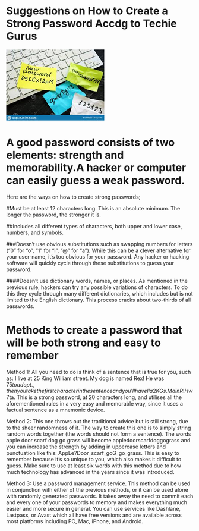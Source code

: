 # Suggestions on How to Create a Strong Password Accdg to Techie Gurus


![HookUpGlobal logo](/assets/img/images.jpg)

# A good password consists of two elements: strength and memorability.A hacker or computer can easily guess a weak password. 
      
Here are the ways on how to create strong passwords;

 #Must be at least 12 characters long. This is an absolute minimum. The longer the password, the stronger it is.

 ##Includes all different types of characters, both upper and lower case, numbers, and symbols.

 ###Doesn’t use obvious substitutions such as swapping numbers for letters (“0” for “o”, “1” for “l”, “@” for “a”). While this can be a clever alternative for your user-name, it’s too obvious for your password. Any hacker or hacking software will quickly cycle through these substitutions to guess your password.

 ####Doesn’t use dictionary words, names, or places. As mentioned in the previous rule, hackers can try any possible variations of characters. To do this they cycle through many different dictionaries, which includes but is not limited to the English dictionary. This process cracks about two-thirds of all passwords.

 # Methods to create a password that will be both strong and easy to remember
 
 Method 1:
All you need to do is think of a sentence that is true for you, such as: I live at 25 King William street. My dog is named Rex! He was $75 to adopt., then you take the first character in the sentence and you’ll have Ila2KGs.MdinR!Hw$7ta. This is a strong password, at 20 characters long, and utilises all the aforementioned rules in a very easy and memorable way, since it uses a factual sentence as a mnemonic device.

Method 2:
This one throws out the traditional advice but is still strong, due to the sheer randomness of it. The way to create this one is to simply string random words together (the words should not form a sentence). The words apple door scarf dog go grass will become appledoorscarfdoggograss and you can increase the strength by adding in uppercase letters and punctuation like this: AppLe?Door_scarf_goG_go_grass. This is easy to remember because it’s so unique to you, which also makes it difficult to guess. Make sure to use at least six words with this method due to how much technology has advanced in the years since it was introduced.

Method 3:
Use a password management service. This method can be used in conjunction with either of the previous methods, or it can be used alone with randomly generated passwords. It takes away the need to commit each and every one of your passwords to memory and makes everything much easier and more secure in general. You can use services like Dashlane, Lastpass, or Avast which all have free versions and are available across most platforms including PC, Mac, iPhone, and Android.
